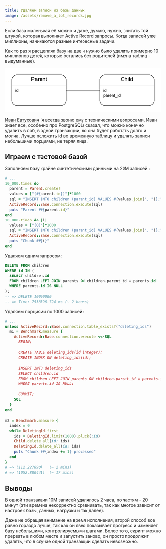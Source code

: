 ```yaml
---
title: Удаляем записи из базы данных
image: /assets/remove_a_lot_records.jpg
---
```

Если база маленькая её можно и даже, думаю, нужно, считать той штукой, которая выполняет
Active Record запросы. Когда записей уже миллионы, начинаются разные интересные задачи.

Как то раз я расщеплял базу на две и нужно было удалить примерно 10 миллионов детей,
которые остались без родителей (имена таблиц - выдуманные).

![](/assets/remove_a_lot_records/db.png)

[Иван Евтухович](http://evtuhovich.ru/) (я всегда звоню ему с техническими вопросами,
Иван знает все, особенно про PostgreSQL) сказал, что можно конечно удалить в лоб,
в одной транзакции, но она будет работать долго и молча.
Лучше положить id во временную таблицу и удалять записи небольшими порциями, не теряя лица.


## Играем с тестовой базой

Заполняем базу крайне синтетическими данными на 20M записей [<i class="fa fa-external-link"></i>](https://gist.github.com/avakhov/48518e4902acb57a7fed#file-1_seed-rb):

``` ruby
# ...
10_000.times do
  parent = Parent.create!
  values = ["(#{parent.id})"]*1000
  sql = "INSERT INTO children (parent_id) VALUES #{values.join(", ")};"
  ActiveRecord::Base.connection.execute(sql)
  puts "Parent ##{parent.id}"
end
10_000.times do |i|
  values = ["(0)"]*1000
  sql = "INSERT INTO children (parent_id) VALUES #{values.join(", ")};"
  ActiveRecord::Base.connection.execute(sql)
  puts "Chunk ##{i}"
end
```

Удаляем одним запросом:

``` sql
DELETE FROM children
WHERE id IN (
  SELECT children.id
  FROM children LEFT JOIN parents ON children.parent_id = parents.id
  WHERE parents.id IS NULL
);
-- => DELETE 10000000
-- => Time: 7538596.724 ms (~ 2 hours)
```

Удаляем порциями по 1000 записей [<i class="fa fa-external-link"></i>](https://gist.github.com/avakhov/48518e4902acb57a7fed#file-3_by_small_chunks-rb):

``` ruby
# ...
unless ActiveRecord::Base.connection.table_exists?("deleting_ids")
  m1 = Benchmark.measure {
    ActiveRecord::Base.connection.execute <<-SQL
      BEGIN;

      CREATE TABLE deleting_ids(id integer);
      CREATE INDEX ON deleting_ids(id);

      INSERT INTO deleting_ids
      SELECT children.id
      FROM children LEFT JOIN parents ON children.parent_id = parents.id
      WHERE parents.id IS NULL;

      COMMIT;
    SQL
  }
end

m2 = Benchmark.measure {
  index = 0
  while DeletingId.first
    ids = DeletingId.limit(1000).pluck(:id)
    Child.delete_all(id: ids)
    DeletingId.delete_all(id: ids)
    puts "Chunk ##{index += 1} processed"
  end
}
# => (112.227890)   (~ 2 mins)
# => (1052.880441)  (~ 17 mins)
```

## Выводы

В одной транзакции 10М записей удалялось 2 часа,
по частям - 20 минут (эти времена некорректно сравнивать, так как многое зависит
от настроек базы, данных, нагрузки и так далее).

Даже не обращая внимание на время исполнения, второй способ все равно гораздо
лучше, так как он явно показывает прогресс и изменяет базу небольшими, контролируемыми шагами.
Более того, скрипт можно прервать в любом месте и запустить заново, он просто продолжит
удалять, что в случае одной транзакции сделать невозможно.
